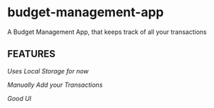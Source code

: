 # budget-management-app
A Budget Management App, that keeps track of all your transactions 

## FEATURES
*Uses Local Storage for now*

*Manually Add your Transactions*

*Good UI*
